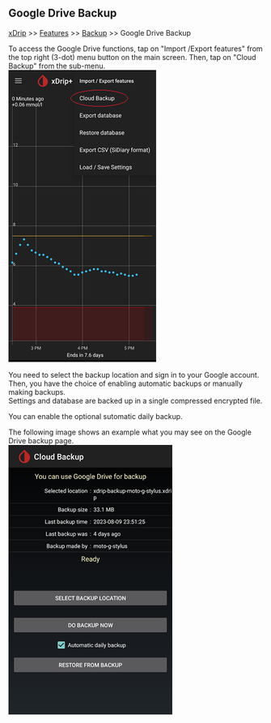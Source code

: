 ## Google Drive Backup
[xDrip](../README.md) >> [Features](./Features_page.md) >> [Backup](./Backup.md) >> Google Drive Backup  
  
To access the Google Drive functions, tap on "Import /Export features" from the top right (3-dot) menu button on the main screen.  Then, tap on "Cloud Backup" from the sub-menu.  
![](./images/GCloudBackup.png)  
  
You need to select the backup location and sign in to your Google account.  
Then, you have the choice of enabling automatic backups or manually making backups.  
Settings and database are backed up in a single compressed encrypted file.  

You can enable the optional sutomatic daily backup.  
  
The following image shows an example what you may see on the Google Drive backup page.  
![](./images/GC_backupMenu.png)  
  

